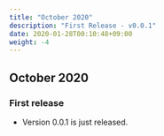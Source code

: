 ```yaml
---
title: "October 2020"
description: "First Release - v0.0.1"
date: 2020-01-28T00:10:48+09:00
weight: -4
---
```


## October 2020

### First release
- Version 0.0.1 is just released.

